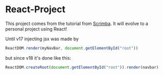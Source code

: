 # React-Project

This project comes from the tutorial from [Scrimba](https://v2.scrimba.com/learn-react-c0e). It will evolve to a personal project using React!

Until v17 injecting jsx was made by 

```jsx
ReactDOM.render(myNavBar, document.getElementById("root"))
```

but since v18 it's done like this:

```jsx
ReactDOM.createRoot(document.getElementById("root")).render(navbar)
```